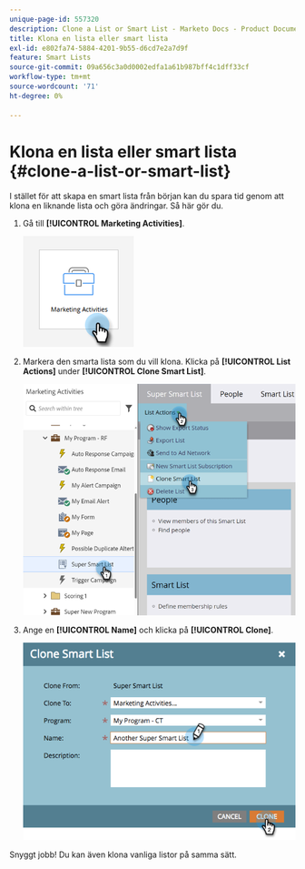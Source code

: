 ```yaml
---
unique-page-id: 557320
description: Clone a List or Smart List - Marketo Docs - Product Documentation
title: Klona en lista eller smart lista
exl-id: e802fa74-5884-4201-9b55-d6cd7e2a7d9f
feature: Smart Lists
source-git-commit: 09a656c3a0d0002edfa1a61b987bff4c1dff33cf
workflow-type: tm+mt
source-wordcount: '71'
ht-degree: 0%

---
```


# Klona en lista eller smart lista {#clone-a-list-or-smart-list}

I stället för att skapa en smart lista från början kan du spara tid genom att klona en liknande lista och göra ändringar. Så här gör du.

1. Gå till **[!UICONTROL Marketing Activities]**.

   ![](assets/clone-a-list-or-smart-list-1.png)

1. Markera den smarta lista som du vill klona. Klicka på **[!UICONTROL List Actions]** under **[!UICONTROL Clone Smart List]**.

   ![](assets/clone-a-list-or-smart-list-2.png)

1. Ange en **[!UICONTROL Name]** och klicka på **[!UICONTROL Clone]**.

   ![](assets/clone-a-list-or-smart-list-3.png)

Snyggt jobb! Du kan även klona vanliga listor på samma sätt.
